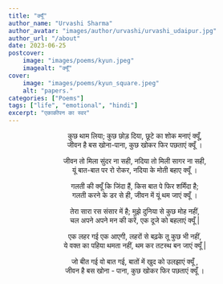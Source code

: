 ```yaml
---
title: "क्यूँ"
author_name: "Urvashi Sharma"
author_avatar: "images/author/urvashi/urvashi_udaipur.jpg"
author_url: "/about"
date: 2023-06-25
postcover:
    image: "images/poems/kyun.jpeg"
    imagealt: "क्यूँ"
cover:
    image: "images/poems/kyun_square.jpeg"
    alt: "papers."
categories: ["Poems"]
tags: ["life", "emotional", "hindi"]
excerpt: "एकाकीपन का स्वर"
---
```

<center>

कुछ थाम लिया; कुछ छोड़ दिया, छूटे का शोक मनाएं क्यूँ,<br>
जीवन है बस खोना-पाना, कुछ खोकर फिर पछताएं क्यूँ  ।

जीवन तो मिला सुंदर ना सही, नदिया तो मिली सागर ना सही,<br>
यूं बात-बात पर रो रोकर, नदिया के मोती बहाए क्यूँ  ।

गलती की क्यूँ  कि जिंदा हैं, किस बात पे फिर शर्मिंदा है;<br>
गलती करने के डर से ही, जीवन में यूं थम जाएं क्यूँ  ।

तेरा सारा रस संसार में है; मुझे दुनिया से कुछ मोह नहीं,<br> 
चल अपने अपने मन की करें, एक दूजे को बहलाएं क्यूँ  |

एक लहर गई एक आएगी, लहरों से बढ़के तू कुछ भी नहीं,<br> 
ये वक्त का पहिया थमता नहीं, थम कर तटस्थ बन जाएं क्यूँ  |

जो बीत गई वो बात गई, बातों में खुद को उलझाएं क्यूँ ,<br> 
जीवन है बस खोना - पाना, कुछ खोकर फिर पछताएं क्यूँ  ।

</center>